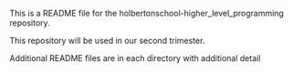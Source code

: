 This is a README file for the holbertonschool-higher_level_programming
repository.

This repository will be used in our second trimester.

Additional README files are in each directory with additional detail
